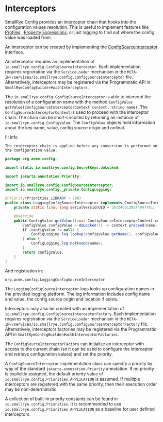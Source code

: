 # Interceptors

SmallRye Config provides an interceptor chain that hooks into the configuration values resolution. This is useful to 
implement features like [Profiles](../config/profiles.md) , [Property Expressions](../config/expressions.md), or just 
logging to find out where the config value was loaded from.

An interceptor can be created by implementing the 
[ConfigSourceInterceptor](https://github.com/smallrye/smallrye-config/blob/main/implementation/src/main/java/io/smallrye/config/ConfigSourceInterceptor.java)
interface.

An interceptor requires an implementation of `io.smallrye.config.ConfigSourceInterceptor`. Each implementation requires 
registration via the `ServiceLoader` mechanism in the `META-INF/services/io.smallrye.config.ConfigSourceInterceptor` 
file. Alternatively, interceptors may be registered via the Programmatic API in 
`SmallRyeConfigBuilder#withInterceptors`.

The `io.smallrye.config.ConfigSourceInterceptor` is able to intercept the resolution of a configuration name with the 
method `ConfigValue getValue(ConfigSourceInterceptorContext context, String name)`. The `ConfigSourceInterceptorContext`
is used to proceed with the interceptor chain. The chain can be short-circuited by returning an instance of 
`io.smallrye.config.ConfigValue`. The `ConfigValue` objects hold information about the key name, value, config source 
origin and ordinal.

!!! info

    The interceptor chain is applied before any conversion is performed on the configuration value.

```java
package org.acme.config;

import static io.smallrye.config.SecretKeys.doLocked;

import jakarta.annotation.Priority;

import io.smallrye.config.ConfigSourceInterceptor;
import io.smallrye.config._private.ConfigLogging;

@Priority(Priorities.LIBRARY + 200)
public class LoggingConfigSourceInterceptor implements ConfigSourceInterceptor {
    private static final long serialVersionUID = 367246512037404779L;

    @Override
    public ConfigValue getValue(final ConfigSourceInterceptorContext context, final String name) {
        ConfigValue configValue = doLocked(() -> context.proceed(name));
        if (configValue != null) {
            ConfigLogging.log.lookup(configValue.getName(), configValue.getLocation(), configValue.getValue());
        } else {
            ConfigLogging.log.notFound(name);
        }
        return configValue;
    }
}
```

And registration in:

```properties title="META-INF/services/io.smallrye.config.ConfigSourceInterceptor"
org.acme.config.LoggingConfigSourceInterceptor
```

The `LoggingConfigSourceInterceptor` logs looks up configuration names in the provided logging platform. The log 
information includes config name and value, the config source origin and location if exists.

Interceptors may also be created with an implementation of `io.smallrye.config.ConfigSourceInterceptorFactory`. Each 
implementation requires registration via the `ServiceLoader` mechanism in the 
`META-INF/services/io.smallrye.config.ConfigSourceInterceptorFactory` file. Alternatively, interceptors factories may 
be registered via the Programmatic API in `SmallRyeConfigBuilder#withInterceptorFactories`.

The `ConfigSourceInterceptorFactory` can initialize an interceptor with access to the current chain 
(so it can be used to configure the interceptor and retrieve configuration values) and set the priority.

A `ConfigSourceInterceptor` implementation class can specify a priority by way of the standard 
`jakarta.annotation.Priority` annotation. If no priority is explicitly assigned, the default priority value of 
`io.smallrye.config.Priorities.APPLICATION` is assumed. If multiple interceptors are registered with the same priority, 
then their execution order may be non-deterministic.

A collection of built-in priority constants can be found in `io.smallrye.config.Priorities`. It is recommended to 
use `io.smallrye.config.Priorities.APPLICATION` as a baseline for user defined interceptors.
